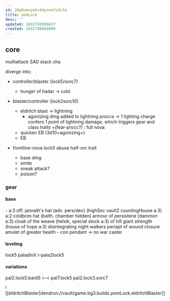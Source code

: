 ```yaml
---
id: 20p6umvyekv44yxee7o3c3a
title: pomLock
desc: ''
updated: 1692792008637
created: 1692786060009
---
```


## core
multiattack SAD
stack cha

diverge into:
- controller/blaster (lock5/sorc7)
  + hunger of hadar -> cold
- blaster/controller (lock2sorc10)
  + eldritch blast -> lightning
    - agonizing dmg added to lightning proccs
    -> 1 lighting charge confers 1 point of lightning damage, which triggers gear and class traits
  +(fear-procc?)
  : full nova:
  - quicken EB (3d10+agonizing+)
  - EB

- frontline-nova lock5
  abuse half-orc trait <savageAttacker/>
  + base dmg
  + smite
  + sneak attack?
  + poison?

### gear
#### base
<bg3-char-inv>
  <headpiece>
  -
  a:3 off: jannath's hat (adv. pers/dec) (highSec vault2 countingHouse a:3)
  a:2 coldbrim hat (balth. chamber hidden)
  <torso>
  armour of persistene (dammon a:3)
  <cloak>
  cloak of the weave (helsik, special stock a:3)
  <gauntlet>
  of hill giant strength (house of hope a:3)
  <boots>
  disintegrating night walkers
  <amulet>
  periapt of wound closure
  amulet of greater health
  <ring1>
  <ring2>
- con pendant -> no war caster

#### leveling
lock5
paladinX
r-pala2lock5

#### variations
pal2.lock5.bard5 >-< pal7.lock5
pal2.lock3.sorc7

![[eldritchBlaster|dendron://vault/game.bg3.builds.pomLock.eldritchBlaster]]